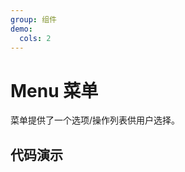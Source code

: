 ```yaml
---
group: 组件
demo:
  cols: 2
---
```


# Menu 菜单

菜单提供了一个选项/操作列表供用户选择。

## 代码演示

<code src="./demos/BasicUsage.tsx"></code>
<code src="./demos/Disabled.tsx"></code>
<code src="./demos/Event.tsx"></code>
